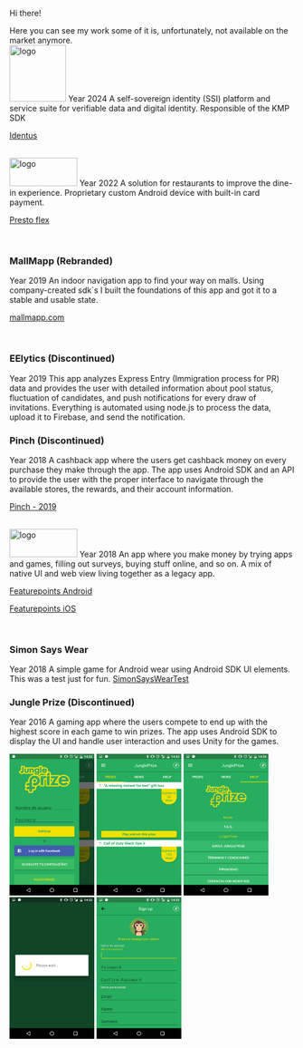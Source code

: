 Hi there!

Here you can see my work some of it is, unfortunately, not available on the market anymore.
</br>
<img src="https://github.com/hyperledger/identus/blob/main/resources/images/hyperledger-identus.svg" title="logo" width="100" height="100" /> 
Year 2024
A self-sovereign identity (SSI) platform and service suite for verifiable data and digital identity.
Responsible of the KMP SDK

<a href="https://github.com/hyperledger/identus" target="_blank">Identus</a>

</br>
<img src="https://presto.com/wp-content/uploads/2023/01/logo.png" title="logo" width="120" height="50" /> 
Year 2022
A solution for restaurants to improve the dine-in experience. Proprietary custom Android device with built-in card payment.

<a href="https://presto.com/flex/" target="_blank">Presto flex</a>

</br>
<h3>MallMapp (Rebranded)</h3>
Year 2019
An indoor navigation app to find your way on malls. Using company-created sdk´s I built the foundations of this app and got it to a stable and usable state.

<a href="https://mapsted.com/indoor-positioning-technology" target="_blank">mallmapp.com</a>

</br>
<h3>EElytics (Discontinued)</h3>
Year 2019
This app analyzes Express Entry (Immigration process for PR) data and provides the user with detailed information about pool status, fluctuation of candidates, and push notifications for every draw of invitations.
Everything is automated using node.js to process the data, upload it to Firebase, and send the notification.

</br>
<h3>Pinch (Discontinued)</h3>
Year 2018
A cashback app where the users get cashback money on every purchase they make through the app.
The app uses Android SDK and an API to provide the user with the proper interface to navigate through the available stores, the rewards, and their account information.

<a href="https://github.com/cristiangoncas/Portfolio/blob/master/pinch/pinch.gif" target="_blank">Pinch - 2019</a>

</br>
<img src="https://cdn1.featurepoints.com/points/2.12.3/assets/images/landing/fp_logo_white.svg" title="logo" width="120" height="50" />
Year 2018
An app where you make money by trying apps and games, filling out surveys, buying stuff online, and so on. A mix of native UI and web view living together as a legacy app.

<a href="https://play.google.com/store/apps/details?id=com.tapgen.featurepoints&hl=en" target="_blank">Featurepoints Android</a>

<a href="https://itunes.apple.com/us/app/featurepoints/id1409722949?mt=8" target="_blank">Featurepoints iOS</a>

</br>
<h3>Simon Says Wear</h3>
Year 2018
A simple game for Android wear using Android SDK UI elements. This was a test just for fun.
<a href="https://github.com/cristiangoncas/SimonSaysWearTest" target="_blank">SimonSaysWearTest</a>

</br>
<h3>Jungle Prize (Discontinued)</h3>
Year 2016
A gaming app where the users compete to end up with the highest score in each game to win prizes.
The app uses Android SDK to display the UI and handle user interaction and uses Unity for the games.

<img src="/jungleprize/Screenshot_20160729-143228.png" title="screenshot 1" width="150" height="250" />  <img src="/jungleprize/Screenshot_20160729-143232.png" title="screenshot 1" width="150" height="250" />  <img src="/jungleprize/Screenshot_20160729-143244.png" title="screenshot 1" width="150" height="250" />  <img src="/jungleprize/Screenshot_20160729-143255.png" title="screenshot 1" width="150" height="250" />  <img src="/jungleprize/Screenshot_20160729-143332.png" title="screenshot 1" width="150" height="250" />

